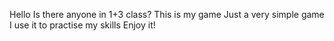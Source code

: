 Hello
Is there anyone in 1+3 class?
This is my game
Just a very simple game
I use it to practise my skills
Enjoy it!
